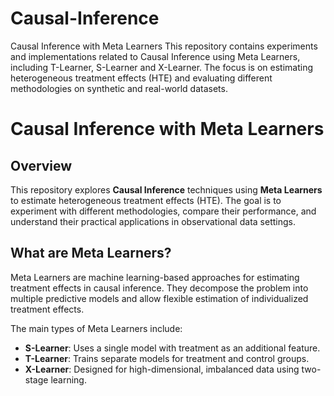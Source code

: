 # Causal-Inference
Causal Inference with Meta Learners This repository contains experiments and implementations related to Causal Inference using Meta Learners, including T-Learner, S-Learner and  X-Learner. The focus is on estimating heterogeneous treatment effects (HTE) and evaluating different methodologies on synthetic and real-world datasets.

# Causal Inference with Meta Learners

## Overview
This repository explores **Causal Inference** techniques using **Meta Learners** to estimate heterogeneous treatment effects (HTE). The goal is to experiment with different methodologies, compare their performance, and understand their practical applications in observational data settings.

## What are Meta Learners?
Meta Learners are machine learning-based approaches for estimating treatment effects in causal inference. They decompose the problem into multiple predictive models and allow flexible estimation of individualized treatment effects.

The main types of Meta Learners include:
- **S-Learner**: Uses a single model with treatment as an additional feature.
- **T-Learner**: Trains separate models for treatment and control groups.
- **X-Learner**: Designed for high-dimensional, imbalanced data using two-stage learning.


